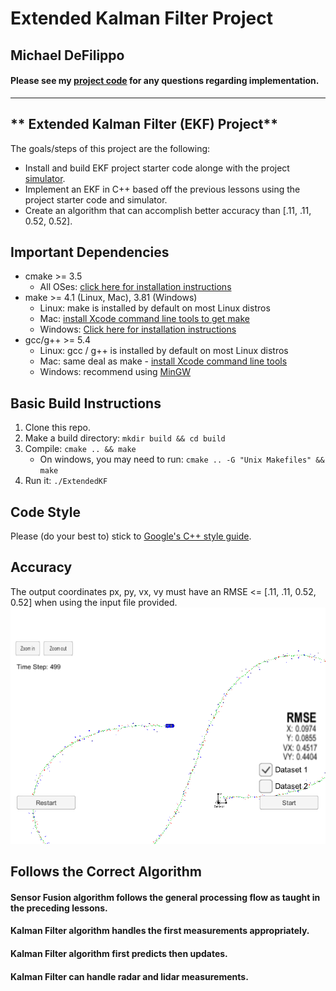 # Extended Kalman Filter Project 

## Michael DeFilippo

#### Please see my [project code](https://github.com/mikedef/CarND-Extended-Kalman-Filter/tree/master/src) for any questions regarding implementation.
---

** Extended Kalman Filter (EKF) Project**
---
The goals/steps of this project are the following:
- Install and build EKF project starter code alonge with the project [simulator](https://github.com/udacity/self-driving-car-sim/releases). 
- Implement an EKF in C++ based off the previous lessons using the project starter code and simulator. 
- Create an algorithm that can accomplish better accuracy than [.11, .11, 0.52, 0.52]. 

## Important Dependencies

* cmake >= 3.5
  * All OSes: [click here for installation instructions](https://cmake.org/install/)
* make >= 4.1 (Linux, Mac), 3.81 (Windows)
  * Linux: make is installed by default on most Linux distros
  * Mac: [install Xcode command line tools to get make](https://developer.apple.com/xcode/features/)
  * Windows: [Click here for installation instructions](http://gnuwin32.sourceforge.net/packages/make.htm)
* gcc/g++ >= 5.4
  * Linux: gcc / g++ is installed by default on most Linux distros
  * Mac: same deal as make - [install Xcode command line tools](https://developer.apple.com/xcode/features/)
  * Windows: recommend using [MinGW](http://www.mingw.org/)

## Basic Build Instructions

1. Clone this repo.
2. Make a build directory: `mkdir build && cd build`
3. Compile: `cmake .. && make` 
   * On windows, you may need to run: `cmake .. -G "Unix Makefiles" && make`
4. Run it: `./ExtendedKF `

## Code Style

Please (do your best to) stick to [Google's C++ style guide](https://google.github.io/styleguide/cppguide.html).

## Accuracy

The output coordinates px, py, vx, vy must have an RMSE <= [.11, .11, 0.52, 0.52] when using the input file provided. 
![alt text](EKF_RadarPlusLidar_ZoomedOut.png)

## Follows the Correct Algorithm
#### Sensor Fusion algorithm follows the general processing flow as taught in the preceding lessons.

#### Kalman Filter algorithm handles the first measurements appropriately.

#### Kalman Filter algorithm first predicts then updates.

#### Kalman Filter can handle radar and lidar measurements.



